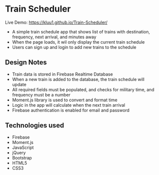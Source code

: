 # Train Scheduler
Live Demo: https://kluu1.github.io/Train-Scheduler/
- A simple train schedule app that shows list of trains with destination, frequency, next arrival, and minutes away
- When the page loads, it wil only display the current train schedule
- Users can sign up and login to add new trains to the schedule

## Design Notes
- Train data is stored in Firebase Realtime Database
- When a new train is added to the database, the train schedule will update
- All required fields must be populated, and checks for military time, and frequency must be a number
- Moment.js library is used to convert and format time
- Logic in the app will calculate when the next train arrival
- Firebase authentication is enabled for email and password

## Technologies used
- Firebase
- Moment.js
- JavaScript
- jQuery
- Bootstrap
- HTML5
- CSS3
